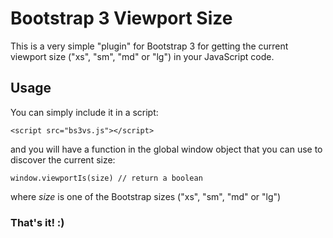 # Bootstrap 3 Viewport Size

This is a very simple "plugin" for Bootstrap 3 for getting the current viewport size ("xs", "sm", "md" or "lg") in your JavaScript code.

## Usage
You can simply include it in a script:

```
<script src="bs3vs.js"></script>
```

and you will have a function in the global window object that you can use to discover the current size:

```
window.viewportIs(size) // return a boolean
```

where *size* is one of the Bootstrap sizes ("xs", "sm", "md" or "lg")

### That's it! :)
